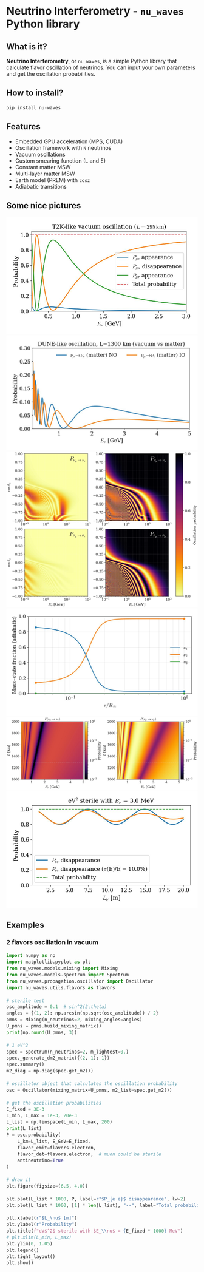# Neutrino Interferometry - `nu_waves` Python library

## What is it?

**Neutrino Interferometry**, or `nu_waves`, is a simple Python library
that calculate flavor oscillation of neutrinos.
You can input your own parameters and get the oscillation probabilities.


## How to install?

```bash
pip install nu-waves
```


## Features

- Embedded GPU acceleration (MPS, CUDA)
- Oscillation framework with `N` neutrinos
- Vacuum oscillations
- Custom smearing function (L and E)
- Constant matter MSW
- Multi-layer matter MSW
- Earth model (PREM) with `cosz`
- Adiabatic transitions

## Some nice pictures

![vacuum_pmns.jpg](figures/vacuum_pmns.jpg)
![matter_constant_test.jpg](figures/matter_constant_test.jpg)
![matter_prem_test.jpg](figures/matter_prem_test.jpg)
![adiabatic_sun_ssm_test.jpg](figures/adiabatic_sun_ssm_test.jpg)
![vacuum_2d_pmns.jpg](figures/vacuum_2d_pmns.jpg)
![vacuum_2flavors.jpg](figures/vacuum_2flavors.jpg)

## Examples

### 2 flavors oscillation in vacuum

```python
import numpy as np
import matplotlib.pyplot as plt
from nu_waves.models.mixing import Mixing
from nu_waves.models.spectrum import Spectrum
from nu_waves.propagation.oscillator import Oscillator
import nu_waves.utils.flavors as flavors

# sterile test
osc_amplitude = 0.1  # sin^2(2\theta)
angles = {(1, 2): np.arcsin(np.sqrt(osc_amplitude)) / 2}
pmns = Mixing(n_neutrinos=2, mixing_angles=angles)
U_pmns = pmns.build_mixing_matrix()
print(np.round(U_pmns, 3))

# 1 eV^2
spec = Spectrum(n_neutrinos=2, m_lightest=0.)
spec._generate_dm2_matrix({(2, 1): 1})
spec.summary()
m2_diag = np.diag(spec.get_m2())

# oscillator object that calculates the oscillation probability
osc = Oscillator(mixing_matrix=U_pmns, m2_list=spec.get_m2())

# get the oscillation probabilities
E_fixed = 3E-3
L_min, L_max = 1e-3, 20e-3
L_list = np.linspace(L_min, L_max, 200)
print(L_list)
P = osc.probability(
    L_km=L_list, E_GeV=E_fixed,
    flavor_emit=flavors.electron,
    flavor_det=flavors.electron,  # muon could be sterile
    antineutrino=True
)

# draw it
plt.figure(figsize=(6.5, 4.0))

plt.plot(L_list * 1000, P, label=r"$P_{e e}$ disappearance", lw=2)
plt.plot(L_list * 1000, [1] * len(L_list), "--", label="Total probability", lw=1.5)

plt.xlabel(r"$L_\nu$ [m]")
plt.ylabel(r"Probability")
plt.title(f"eV$^2$ sterile with $E_\\nu$ = {E_fixed * 1000} MeV")
# plt.xlim(L_min, L_max)
plt.ylim(0, 1.05)
plt.legend()
plt.tight_layout()
plt.show()
```



